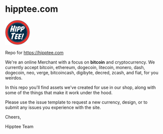 # hipptee.com
<img src="https://github.com/hipptee/hipptee.com/blob/master/assets/ht_logo.png" alt="alt text" height="80px">

Repo for https://hipptee.com

We're an online Merchant with a focus on **bitcoin** and cryptocurrency. We currently accept bitcoin, ethereum, dogecoin, litecoin, monero, dash, dogecoin, neo, verge, bitcoincash, digibyte, decred, zcash, and fiat, for you weirdos.

In this repo you'll find assets we've created for use in our shop, along with some of the things that make it work under the hood. 

Please use the issue template to request a new currency, design, or to submit any issues you experience with the site.

Cheers,

Hipptee Team
